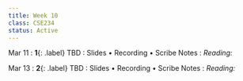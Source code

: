 ```yaml
---
title: Week 10
class: CSE234
status: Active
---
```


Mar 11
: **1**{: .label} TBD
  : Slides &#8226; Recording &#8226; Scribe Notes
: *Reading:*



Mar 13
: **2**{: .label} TBD
  : Slides &#8226; Recording &#8226; Scribe Notes
: *Reading:* 
